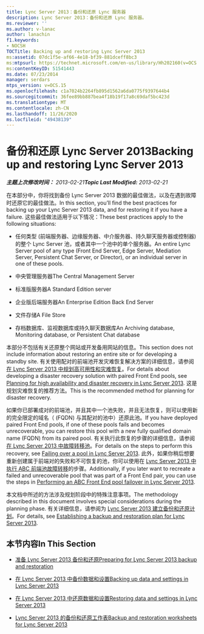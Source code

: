 ```yaml
---
title: Lync Server 2013：备份和还原 Lync 服务器
description: Lync Server 2013：备份和还原 Lync 服务器。
ms.reviewer: ''
ms.author: v-lanac
author: lanachin
f1.keywords:
- NOCSH
TOCTitle: Backing up and restoring Lync Server 2013
ms:assetid: 07dc1f5e-af66-4e18-bf39-881dceff8bc3
ms:mtpsurl: https://technet.microsoft.com/en-us/library/Hh202160(v=OCS.15)
ms:contentKeyID: 51541443
ms.date: 07/23/2014
manager: serdars
mtps_version: v=OCS.15
ms.openlocfilehash: c1a7024b2264fb895d1562a6da0775f9397644b4
ms.sourcegitcommit: 36fee89bb887bea4f18b19f17a8c69daf5bc423d
ms.translationtype: MT
ms.contentlocale: zh-CN
ms.lasthandoff: 11/26/2020
ms.locfileid: "49438139"
---
```

# <a name="backing-up-and-restoring-lync-server-2013"></a><span data-ttu-id="7e43c-103">备份和还原 Lync Server 2013</span><span class="sxs-lookup"><span data-stu-id="7e43c-103">Backing up and restoring Lync Server 2013</span></span>

<div data-xmlns="http://www.w3.org/1999/xhtml">

<div class="topic" data-xmlns="http://www.w3.org/1999/xhtml" data-msxsl="urn:schemas-microsoft-com:xslt" data-cs="https://msdn.microsoft.com/">

<div data-asp="https://msdn2.microsoft.com/asp">



</div>

<div id="mainSection">

<div id="mainBody"><span data-ttu-id="7e43c-104">

<span> </span></span><span class="sxs-lookup"><span data-stu-id="7e43c-104">

<span> </span></span></span>

<span data-ttu-id="7e43c-105">_**主题上次修改时间：** 2013-02-21_</span><span class="sxs-lookup"><span data-stu-id="7e43c-105">_**Topic Last Modified:** 2013-02-21_</span></span>

<span data-ttu-id="7e43c-106">在本部分中，你将找到备份 Lync Server 2013 数据的最佳做法，以及在遇到故障时还原它的最佳做法。</span><span class="sxs-lookup"><span data-stu-id="7e43c-106">In this section, you’ll find the best practices for backing up your Lync Server 2013 data, and for restoring it if you have a failure.</span></span> <span data-ttu-id="7e43c-107">这些最佳做法适用于以下情况：</span><span class="sxs-lookup"><span data-stu-id="7e43c-107">These best practices apply to the following situations:</span></span>

  - <span data-ttu-id="7e43c-108">任何类型 (前端服务器、边缘服务器、中介服务器、持久聊天服务器或控制器) 的整个 Lync Server 池，或者其中一个池中的单个服务器。</span><span class="sxs-lookup"><span data-stu-id="7e43c-108">An entire Lync Server pool of any type (Front End Server, Edge Server, Mediation Server, Persistent Chat Server, or Director), or an individual server in one of these pools.</span></span>

  - <span data-ttu-id="7e43c-109">中央管理服务器</span><span class="sxs-lookup"><span data-stu-id="7e43c-109">The Central Management Server</span></span>

  - <span data-ttu-id="7e43c-110">标准版服务器</span><span class="sxs-lookup"><span data-stu-id="7e43c-110">A Standard Edition server</span></span>

  - <span data-ttu-id="7e43c-111">企业版后端服务器</span><span class="sxs-lookup"><span data-stu-id="7e43c-111">An Enterprise Edition Back End Server</span></span>

  - <span data-ttu-id="7e43c-112">文件存储</span><span class="sxs-lookup"><span data-stu-id="7e43c-112">A File Store</span></span>

  - <span data-ttu-id="7e43c-113">存档数据库、监视数据库或持久聊天数据库</span><span class="sxs-lookup"><span data-stu-id="7e43c-113">An Archiving database, Monitoring database, or Persistent Chat database</span></span>

<span data-ttu-id="7e43c-114">本部分不包括有关还原整个网站或开发备用网站的信息。</span><span class="sxs-lookup"><span data-stu-id="7e43c-114">This section does not include information about restoring an entire site or for developing a standby site.</span></span> <span data-ttu-id="7e43c-115">有关使用配对的前端池开发灾难恢复解决方案的详细信息，请参阅 [在 Lync Server 2013 中规划高可用性和灾难恢复](lync-server-2013-planning-for-high-availability-and-disaster-recovery.md)。</span><span class="sxs-lookup"><span data-stu-id="7e43c-115">For details about developing a disaster recovery solution with paired Front End pools, see [Planning for high availability and disaster recovery in Lync Server 2013](lync-server-2013-planning-for-high-availability-and-disaster-recovery.md).</span></span> <span data-ttu-id="7e43c-116">这是规划灾难恢复的推荐方法。</span><span class="sxs-lookup"><span data-stu-id="7e43c-116">This is the recommended method for planning for disaster recovery.</span></span>

<span data-ttu-id="7e43c-117">如果你已部署成对的前端池，并且其中一个池失败，并且无法恢复，则可以使用新的完全限定的域名（ (FQDN) 与其配对的池中）还原此池。</span><span class="sxs-lookup"><span data-stu-id="7e43c-117">If you have deployed paired Front End pools, if one of these pools fails and becomes unrecoverable, you can restore this pool with a new fully qualified domain name (FQDN) from its paired pool.</span></span> <span data-ttu-id="7e43c-118">有关执行此恢复的步骤的详细信息，请参阅 [在 Lync Server 2013 中故障转移池](lync-server-2013-failing-over-a-pool.md)。</span><span class="sxs-lookup"><span data-stu-id="7e43c-118">For details on the steps to perform this recovery, see [Failing over a pool in Lync Server 2013](lync-server-2013-failing-over-a-pool.md).</span></span> <span data-ttu-id="7e43c-119">此外，如果你稍后想要重新创建属于前端对的失败和不可恢复的池，你可以使用在 [Lync Server 2013 中执行 ABC 前端池故障转移](lync-server-2013-performing-an-abc-front-end-pool-failover.md)的步骤。</span><span class="sxs-lookup"><span data-stu-id="7e43c-119">Additionally, if you later want to recreate a failed and unrecoverable pool that was part of a Front End pair, you can use the steps in [Performing an ABC Front End pool failover in Lync Server 2013](lync-server-2013-performing-an-abc-front-end-pool-failover.md).</span></span>

<span data-ttu-id="7e43c-120">本文档中所述的方法涉及规划阶段中的特殊注意事项。</span><span class="sxs-lookup"><span data-stu-id="7e43c-120">The methodology described in this document involves special considerations during the planning phase.</span></span> <span data-ttu-id="7e43c-121">有关详细信息，请参阅为 [Lync Server 2013 建立备份和还原计划](lync-server-2013-establishing-a-backup-and-restoration-plan.md)。</span><span class="sxs-lookup"><span data-stu-id="7e43c-121">For details, see [Establishing a backup and restoration plan for Lync Server 2013](lync-server-2013-establishing-a-backup-and-restoration-plan.md).</span></span>

<div>

## <a name="in-this-section"></a><span data-ttu-id="7e43c-122">本节内容</span><span class="sxs-lookup"><span data-stu-id="7e43c-122">In This Section</span></span>

  - [<span data-ttu-id="7e43c-123">准备 Lync Server 2013 备份和还原</span><span class="sxs-lookup"><span data-stu-id="7e43c-123">Preparing for Lync Server 2013 backup and restoration</span></span>](lync-server-2013-preparing-for-lync-server-backup-and-restoration.md)

  - [<span data-ttu-id="7e43c-124">在 Lync Server 2013 中备份数据和设置</span><span class="sxs-lookup"><span data-stu-id="7e43c-124">Backing up data and settings in Lync Server 2013</span></span>](lync-server-2013-backing-up-data-and-settings.md)

  - [<span data-ttu-id="7e43c-125">在 Lync Server 2013 中还原数据和设置</span><span class="sxs-lookup"><span data-stu-id="7e43c-125">Restoring data and settings in Lync Server 2013</span></span>](lync-server-2013-restoring-data-and-settings.md)

  - [<span data-ttu-id="7e43c-126">Lync Server 2013 的备份和还原工作表</span><span class="sxs-lookup"><span data-stu-id="7e43c-126">Backup and restoration worksheets for Lync Server 2013</span></span>](lync-server-2013-backup-and-restoration-worksheets.md)

<span data-ttu-id="7e43c-127"></div>

</div>

<span> </span>

</div>

</div>

</span><span class="sxs-lookup"><span data-stu-id="7e43c-127"></div>

</div>

<span> </span>

</div>

</div>

</span></span></div>

